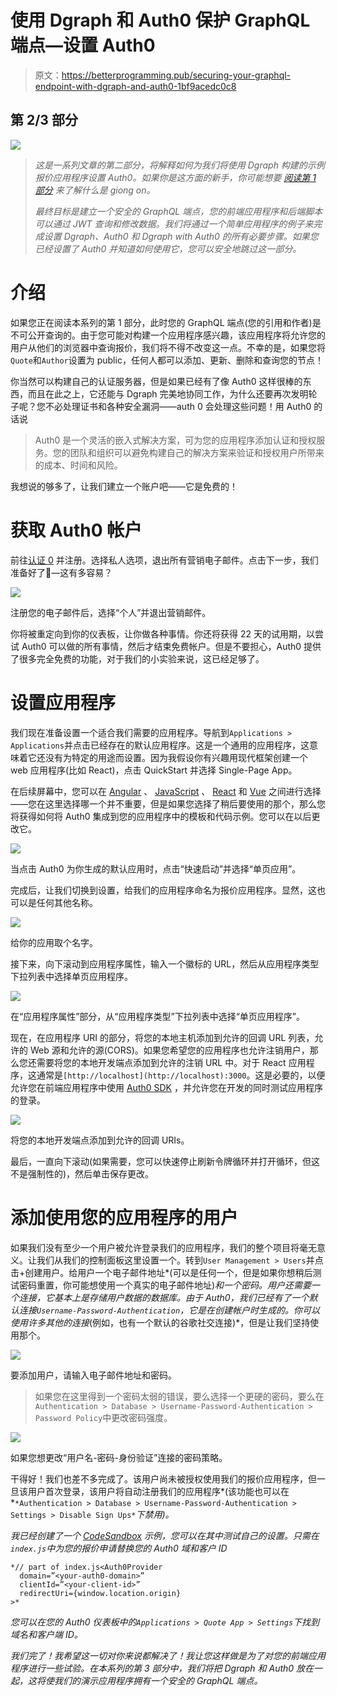 # 使用 Dgraph 和 Auth0 保护 GraphQL 端点—设置 Auth0

> 原文：<https://betterprogramming.pub/securing-your-graphql-endpoint-with-dgraph-and-auth0-1bf9acedc0c8>

## 第 2/3 部分

![](img/f0d4d918a1d1ec351e264d5aded06f2a.png)

> *这是一系列文章的第二部分，将解释如何为我们将使用 Dgraph 构建的示例报价应用程序设置 Auth0。如果你是这方面的新手，你可能想要* [*阅读第 1 部分*](https://medium.com/@flo_80930/securing-your-graphql-endpoint-with-dgraph-and-auth0-eb94b935f795) *来了解什么是 giong on。*
> 
> *最终目标是建立一个安全的 GraphQL 端点，您的前端应用程序和后端脚本可以通过 JWT 查询和修改数据。我们将通过一个简单应用程序的例子来完成设置 Dgraph、Auth0 和 Dgraph with Auth0 的所有必要步骤。如果您已经设置了 Auth0 并知道如何使用它，您可以安全地跳过这一部分。*

# 介绍

如果您正在阅读本系列的第 1 部分，此时您的 GraphQL 端点(您的引用和作者)是不可公开查询的。由于您可能对构建一个应用程序感兴趣，该应用程序将允许您的用户从他们的浏览器中查询报价，我们将不得不改变这一点。不幸的是，如果您将`Quote`和`Author`设置为 public，任何人都可以添加、更新、删除和查询您的节点！

你当然可以构建自己的认证服务器，但是如果已经有了像 Auth0 这样很棒的东西，而且在此之上，它还能与 Dgraph 完美地协同工作，为什么还要再次发明轮子呢？您不必处理证书和各种安全漏洞——auth 0 会处理这些问题！用 Auth0 的话说

> Auth0 是一个灵活的嵌入式解决方案，可为您的应用程序添加认证和授权服务。您的团队和组织可以避免构建自己的解决方案来验证和授权用户所带来的成本、时间和风险。

我想说的够多了，让我们建立一个账户吧——它是免费的！

# 获取 Auth0 帐户

前往[认证 0](https://auth0.com) 并注册。选择私人选项，退出所有营销电子邮件。点击下一步，我们准备好了🚀—这有多容易？

![](img/92cc5db93b5057b08575459ca78024d3.png)

注册您的电子邮件后，选择“个人”并退出营销邮件。

你将被重定向到你的仪表板，让你做各种事情。你还将获得 22 天的试用期，以尝试 Auth0 可以做的所有事情，然后才结束免费帐户。但是不要担心，Auth0 提供了很多完全免费的功能，对于我们的小实验来说，这已经足够了。

# 设置应用程序

我们现在准备设置一个适合我们需要的应用程序。导航到`Applications > Applications`并点击已经存在的默认应用程序。这是一个通用的应用程序，这意味着它还没有为特定的用途而设置。因为我假设你有兴趣用现代框架创建一个 web 应用程序(比如 React)，点击 QuickStart 并选择 Single-Page App。

在后续屏幕中，您可以在 [Angular](https://angular.io) 、 [JavaScript](https://developer.mozilla.org/de/docs/Web/JavaScript) 、 [React](https://reactjs.org) 和 [Vue](https://vuejs.org) 之间进行选择——您在这里选择哪一个并不重要，但是如果您选择了稍后要使用的那个，那么您将获得如何将 Auth0 集成到您的应用程序中的模板和代码示例。您可以在以后更改它。

![](img/d2675f9685f9369338282e99eb9c510d.png)

当点击 Auth0 为你生成的默认应用时，点击“快速启动”并选择“单页应用”。

完成后，让我们切换到设置，给我们的应用程序命名为报价应用程序。显然，这也可以是任何其他名称。

![](img/2a8ee2a53916237bd22be022217f37a5.png)

给你的应用取个名字。

接下来，向下滚动到应用程序属性，输入一个徽标的 URL，然后从应用程序类型下拉列表中选择单页应用程序。

![](img/2bbd997945fb50e6af447b43c09f9978.png)

在“应用程序属性”部分，从“应用程序类型”下拉列表中选择“单页应用程序”。

现在，在应用程序 URI 的部分，将您的本地主机添加到允许的回调 URL 列表，允许的 Web 源和允许的源(CORS)。如果您希望您的应用程序也允许注销用户，那么您还需要将您的本地开发端点添加到允许的注销 URL 中。对于 React 应用程序，这通常是`[http://localhost](http://localhost):3000`。这是必要的，以便允许您在前端应用程序中使用 [Auth0 SDK](https://auth0.com/docs/quickstart/spa/react/01-login) ，并允许您在开发的同时测试应用程序的登录。

![](img/30ca6d8ff44c1004ba84381f6024247e.png)

将您的本地开发端点添加到允许的回调 URIs。

最后，一直向下滚动(如果需要，您可以快速停止刷新令牌循环并打开循环，但这不是强制性的)，然后单击保存更改。

# 添加使用您的应用程序的用户

如果我们没有至少一个用户被允许登录我们的应用程序，我们的整个项目将毫无意义。让我们从我们的控制面板这里设置一个。转到`User Management > Users`并点击+创建用户。给用户一个电子邮件地址*(可以是任何一个，但是如果你想稍后测试密码重置，你可能想使用一个真实的电子邮件地址)*和一个密码。用户还需要一个连接，它基本上是存储用户数据的数据库。由于 Auth0，我们已经有了一个默认连接`Username-Password-Authentication`，它是在创建帐户时生成的。你可以使用许多其他的连接*(例如，也有一个默认的谷歌社交连接)*，但是让我们坚持使用那个。

![](img/bb38b2a0df5d6970edf1bcba1f77e0ce.png)

要添加用户，请输入电子邮件地址和密码。

> 如果您在这里得到一个密码太弱的错误，要么选择一个更硬的密码，要么在`Authentication > Database > Username-Password-Authentication > Password Policy`中更改密码强度。

![](img/6a820fffea5498fdc05bf1814a951517.png)

如果您想更改“用户名-密码-身份验证”连接的密码策略。

干得好！我们也差不多完成了。该用户尚未被授权使用我们的报价应用程序，但一旦该用户首次登录，该用户将自动注册我们的应用程序*(该功能也可以在*`*Authentication > Database > Username-Password-Authentication > Settings > Disable Sign Ups*`*下禁用)。*

*我已经创建了一个 [CodeSandbox](https://codesandbox.io/s/hopeful-haslett-zgj55z?file=/src/index.js:312-474) 示例，您可以在其中测试自己的设置。只需在`index.js`中为您的报价申请替换您的 Auth0 域和客户 ID*

```
*// part of index.js<Auth0Provider
  domain=”<your-auth0-domain>”
  clientId=”<your-client-id>”
  redirectUri={window.location.origin}
>*
```

*您可以在您的 Auth0 仪表板中的`Applications > Quote App > Settings`下找到域名和客户端 ID。*

*我们完了！我希望这一切对你来说都解决了！我让您这样做是为了对您的前端应用程序进行一些试验。在本系列的第 3 部分中，我们将把 Dgraph 和 Auth0 放在一起，这将使我们的演示应用程序拥有一个安全的 GraphQL 端点。*